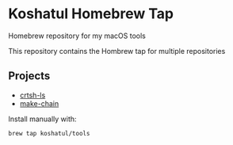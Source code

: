 # Koshatul Homebrew Tap
Homebrew repository for my macOS tools

This repository contains the Hombrew tap for multiple repositories

## Projects
- [crtsh-ls](https://github.com/koshatul/crtsh-ls)
- [make-chain](https://github.com/koshatul/ssl-make-chain)

Install manually with:

    brew tap koshatul/tools
